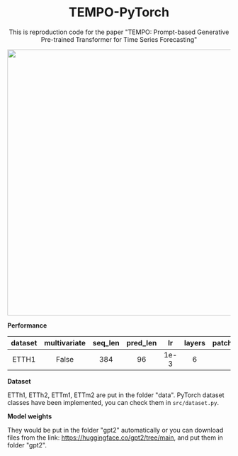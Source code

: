<div align="center">

# TEMPO-PyTorch

This is reproduction code for the paper "TEMPO: Prompt-based Generative Pre-trained Transformer for Time Series Forecasting"

</div>

<div align=center> <image src="./assets/struct.png" width="600px"> </div>

**Performance**

| dataset | multivariate | seq_len | pred_len |  lr  | layers | patch_size/stride |  mae   |
| :-----: | :---------: | :-----: | :------: | :--: | :----------------: | :---------------------: | :----: |
|  ETTH1  |    False    |   384   |    96    | 1e-3 |         6          |          16/8           |  |


**Dataset**

ETTh1, ETTh2, ETTm1, ETTm2 are put in the folder "data". PyTorch dataset classes have been implemented, you can check them in `src/dataset.py`.

**Model weights**

They would be put in the folder "gpt2" automatically or you can download files from the link: https://huggingface.co/gpt2/tree/main, and put them in folder "gpt2".

